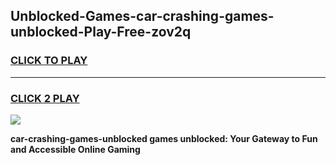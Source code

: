 
## Unblocked-Games-car-crashing-games-unblocked-Play-Free-zov2q
<h3>
<a href="https://premium76.site?title=car-crashing-games-unblocked&ref=17A">CLICK TO PLAY</a></h3>
<hr>

<h3>
<a href="https://premium76.site?title=car-crashing-games-unblocked&ref=17A">CLICK 2 PLAY</a>
  
</h3>

<a href="https://premium76.site?title=car-crashing-games-unblocked&ref=17A"><img src="https://clearcache.store/games.png"></a>


**car-crashing-games-unblocked games unblocked: Your Gateway to Fun and Accessible Online Gaming**
